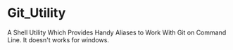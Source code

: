 # Git_Utility
A Shell Utility Which Provides Handy Aliases to Work With Git on Command Line. It doesn't works for windows.
